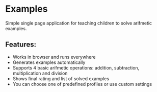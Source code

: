 # Examples

Simple single page application for teaching children to solve arifmetic examples.

## Features:

- Works in browser and runs everywhere
- Generates examples automatically
- Supports 4 basic arifmetic operations: addition, subtraction, multiplication and division
- Shows final rating and list of solved examples
- You can choose one of predefined profiles or use custom settings
